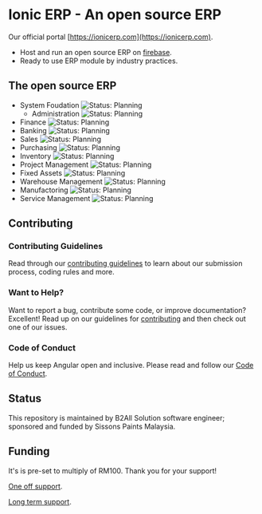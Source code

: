 # Ionic ERP - An open source ERP

Our official portal [https://ionicerp.com](https://ionicerp.com).

- Host and run an open source ERP on [firebase](https://firebase.google.com/).
- Ready to use ERP module by industry practices.

## The open source ERP
- System Foudation ![Status: Planning](https://img.shields.io/badge/Status-Planning-blue)
  - Administration ![Status: Planning](https://img.shields.io/badge/Status-Planning-blue)
- Finance ![Status: Planning](https://img.shields.io/badge/Status-Planning-blue)
- Banking ![Status: Planning](https://img.shields.io/badge/Status-Planning-blue)
- Sales ![Status: Planning](https://img.shields.io/badge/Status-Planning-blue)
- Purchasing ![Status: Planning](https://img.shields.io/badge/Status-Planning-blue)
- Inventory ![Status: Planning](https://img.shields.io/badge/Status-Planning-blue)
- Project Management ![Status: Planning](https://img.shields.io/badge/Status-Planning-blue)
- Fixed Assets ![Status: Planning](https://img.shields.io/badge/Status-Planning-blue)
- Warehouse Management ![Status: Planning](https://img.shields.io/badge/Status-Planning-blue)
- Manufactoring ![Status: Planning](https://img.shields.io/badge/Status-Planning-blue)
- Service Management ![Status: Planning](https://img.shields.io/badge/Status-Planning-blue)

## Contributing

### Contributing Guidelines

Read through our [contributing guidelines][contributing] to learn about our submission process, coding rules and more.

### Want to Help?

Want to report a bug, contribute some code, or improve documentation? Excellent! Read up on our guidelines for [contributing][contributing] and then check out one of our issues.

### Code of Conduct

Help us keep Angular open and inclusive. Please read and follow our [Code of Conduct][codeofconduct].


## Status

This repository is maintained by B2All Solution software engineer; sponsored and funded by Sissons Paints Malaysia.

## Funding

It's is pre-set to multiply of RM100. Thank you for your support!

[One off support](https://buy.stripe.com/fZe1541Rx6OZ9Y4288).

[Long term support](https://buy.stripe.com/6oEbJIcwb5KVc6c6op).


[contributing]: CONTRIBUTING.md
[codeofconduct]: CODE_OF_CONDUCT.md